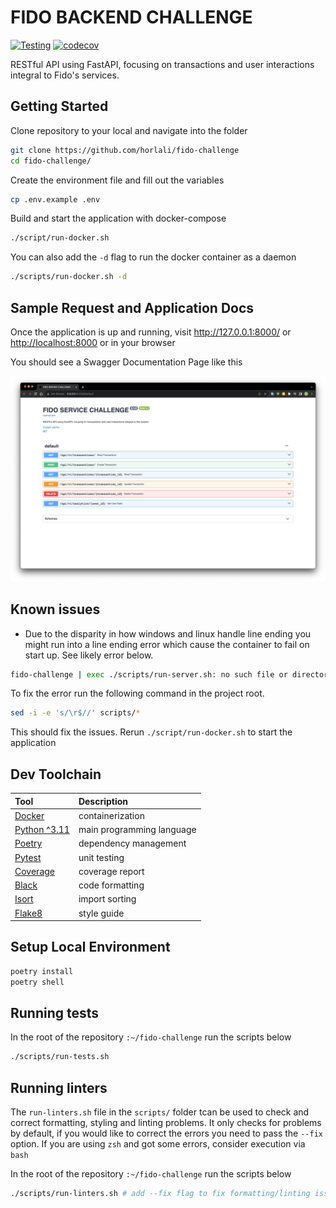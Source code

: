 # FIDO BACKEND CHALLENGE

[![Testing](https://github.com/horlali/fido-challenge/actions/workflows/testing.yml/badge.svg)](https://github.com/horlali/fido-challenge/actions/workflows/testing.yml)
[![codecov](https://codecov.io/gh/horlali/fido-challenge/graph/badge.svg?token=8ZBXPZYFLV)](https://codecov.io/gh/horlali/fido-challenge)

RESTful API using FastAPI, focusing on transactions and user interactions integral to Fido's services.

## Getting Started

Clone repository to your local and navigate into the folder

```bash
git clone https://github.com/horlali/fido-challenge
cd fido-challenge/
```

Create the environment file and fill out the variables

```bash
cp .env.example .env
```

Build and start the application with docker-compose

```bash
./script/run-docker.sh
```

You can also add the `-d` flag to run the docker container as a daemon

```bash
./scripts/run-docker.sh -d
```

## Sample Request and Application Docs

Once the application is up and running, visit <http://127.0.0.1:8000/> or <http://localhost:8000> or in your browser

You should see a Swagger Documentation Page like this

![Alt text](docs/screenshots/home.png)

## Known issues

- Due to the disparity in how windows and linux handle line ending you might run into a line ending error which cause the container to fail on start up. See likely error below.

```bash
fido-challenge | exec ./scripts/run-server.sh: no such file or directory
```

To fix the error run the following command in the project root.

```bash
sed -i -e 's/\r$//' scripts/*
```

This should fix the issues. Rerun `./script/run-docker.sh` to start the application

## Dev Toolchain

| Tool                                              | Description               |
| :------------------------------------------------ | :------------------------ |
| [Docker](https://www.docker.com/)                 | containerization          |
| [Python ^3.11](https://www.python.org/)           | main programming language |
| [Poetry](https://python-poetry.org/)              | dependency management     |
| [Pytest](https://docs.pytest.org/)                | unit testing              |
| [Coverage](https://coverage.readthedocs.io/)      | coverage report           |
| [Black](https://github.com/psf/black)             | code formatting           |
| [Isort](https://pycqa.github.io/isort/)           | import sorting            |
| [Flake8](https://flake8.pycqa.org/en/latest/)     | style guide               |

## Setup Local Environment

```bash
poetry install
poetry shell
```

## Running tests

In the root of the repository `:~/fido-challenge` run the scripts below

```bash
./scripts/run-tests.sh
```

## Running linters

The `run-linters.sh` file in the `scripts/` folder tcan be used to check and correct formatting, styling and linting problems. It only checks for problems by default, if you would like to correct the errors you need to pass the `--fix` option. If you are using `zsh` and got some errors, consider execution via `bash`

In the root of the repository `:~/fido-challenge` run the scripts below

```bash
./scripts/run-linters.sh # add --fix flag to fix formatting/linting issues
```
